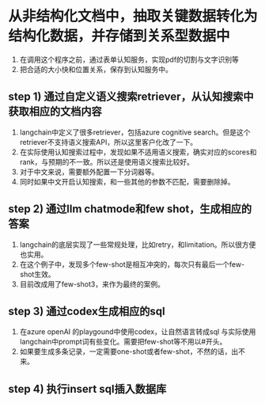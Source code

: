 # 从非结构化文档中，抽取关键数据转化为结构化数据，并存储到关系型数据中

1. 在调用这个程序之前，通过表单认知服务，实现pdf的切割与文字识别等
2. 把合适的大小快和位置关系，保存到认知服务中。

## step 1) 通过自定义语义搜索retriever，从认知搜索中获取相应的文档内容

1. langchain中定义了很多retriever，包括azure cognitive search。但是这个retriever不支持语义搜索API，所以这里客户化改了一下。
2. 在实际使用认知搜索过程中，发现如果不适用语义搜索，确实对应的scores和rank，与预期的不一致。所以还是使用语义搜索比较好。
3. 对于中文来说，需要额外配置一下分词器等。
4. 同时如果中文开启认知搜索，和一些其他的参数不匹配，需要删除掉。


## step 2) 通过llm chatmode和few shot，生成相应的答案

1. langchain的底层实现了一些常规处理，比如retry，和limitation。所以很方便也实用。
2. 在这个例子中，发现多个few-shot是相互冲突的，每次只有最后一个few-shot生效。
3. 目前改成用了few-shot3，来作为最终的案例。

## step 3) 通过codex生成相应的sql

1. 在azure openAI 的playgound中使用codex，让自然语言转成sql 与实际使用langchain中prompt词有些变化。需要把few-shot等不用以#开头。
2. 如果要生成多条记录，一定需要one-shot或者few-shot，不然的话，出不来。


## step 4) 执行insert sql插入数据库
